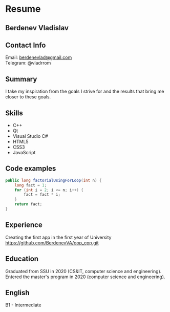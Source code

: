 # Resume
## Berdenev Vladislav
## Contact Info
Email: berdenevlad@gmail.com  
Telegram: @vladrrom

## Summary
I take my inspiration from the goals I strive for and the results that bring me closer to these goals.

## Skills
* C++
* Qt
* Visual Studio C#
* HTML5
* CSS3
* JavaScript

## Code examples
```java
public long factorialUsingForLoop(int n) {
    long fact = 1;
    for (int i = 2; i <= n; i++) {
        fact = fact * i;
    }
    return fact;
}
```

## Experience 
Creating the first app in the first year of University
https://github.com/BerdenevVA/oop_cpp.git

## Education 
Graduated from SSU in 2020 (CS&IT, computer science and engineering). Entered the master's program in 2020 (computer science and engineering).

## English 
B1 - Intermediate
